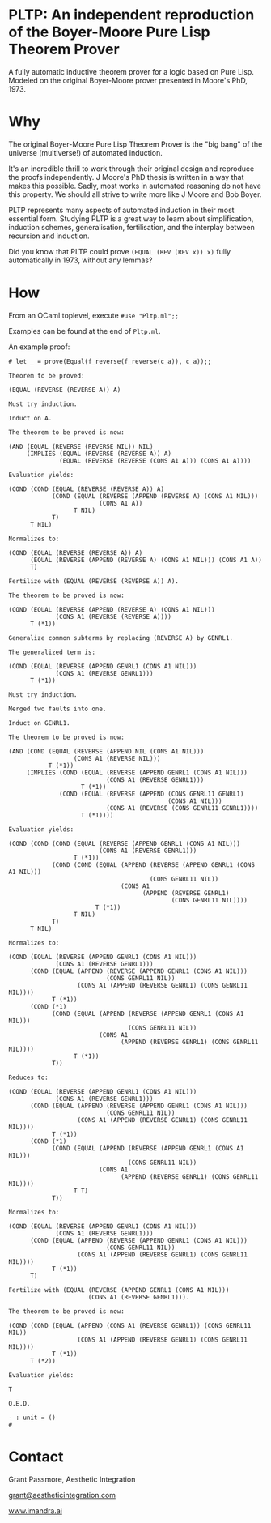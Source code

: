# PLTP: An independent reproduction of the Boyer-Moore Pure Lisp Theorem Prover

A fully automatic inductive theorem prover for a logic based on Pure Lisp.
Modeled on the original Boyer-Moore prover presented in Moore's PhD, 1973.

# Why

The original Boyer-Moore Pure Lisp Theorem Prover is the "big bang" of the universe (multiverse!) of automated induction.

It's an incredible thrill to work through their original design and reproduce the proofs independently. J Moore's PhD thesis is written in a way that makes this possible. Sadly, most works in automated reasoning do not have this property. We should all strive to write more like J Moore and Bob Boyer.

PLTP represents many aspects of automated induction in their most essential form.
Studying PLTP is a great way to learn about simplification, induction schemes, generalisation, fertilisation, and the interplay between recursion and induction.

Did you know that PLTP could prove `(EQUAL (REV (REV x)) x)` fully automatically in 1973, without any lemmas? 

# How

From an OCaml toplevel, execute `#use "Pltp.ml";;`

Examples can be found at the end of `Pltp.ml`.

An example proof:

```
# let _ = prove(Equal(f_reverse(f_reverse(c_a)), c_a));;

Theorem to be proved:

(EQUAL (REVERSE (REVERSE A)) A)

Must try induction.

Induct on A.

The theorem to be proved is now:

(AND (EQUAL (REVERSE (REVERSE NIL)) NIL)
     (IMPLIES (EQUAL (REVERSE (REVERSE A)) A)
              (EQUAL (REVERSE (REVERSE (CONS A1 A))) (CONS A1 A))))

Evaluation yields:

(COND (COND (EQUAL (REVERSE (REVERSE A)) A)
            (COND (EQUAL (REVERSE (APPEND (REVERSE A) (CONS A1 NIL)))
                         (CONS A1 A))
                  T NIL)
            T)
      T NIL)

Normalizes to:

(COND (EQUAL (REVERSE (REVERSE A)) A)
      (EQUAL (REVERSE (APPEND (REVERSE A) (CONS A1 NIL))) (CONS A1 A))
      T)

Fertilize with (EQUAL (REVERSE (REVERSE A)) A).

The theorem to be proved is now:

(COND (EQUAL (REVERSE (APPEND (REVERSE A) (CONS A1 NIL)))
             (CONS A1 (REVERSE (REVERSE A))))
      T (*1))

Generalize common subterms by replacing (REVERSE A) by GENRL1.

The generalized term is:

(COND (EQUAL (REVERSE (APPEND GENRL1 (CONS A1 NIL)))
             (CONS A1 (REVERSE GENRL1)))
      T (*1))

Must try induction.

Merged two faults into one.

Induct on GENRL1.

The theorem to be proved is now:

(AND (COND (EQUAL (REVERSE (APPEND NIL (CONS A1 NIL)))
                  (CONS A1 (REVERSE NIL)))
           T (*1))
     (IMPLIES (COND (EQUAL (REVERSE (APPEND GENRL1 (CONS A1 NIL)))
                           (CONS A1 (REVERSE GENRL1)))
                    T (*1))
              (COND (EQUAL (REVERSE (APPEND (CONS GENRL11 GENRL1)
                                            (CONS A1 NIL)))
                           (CONS A1 (REVERSE (CONS GENRL11 GENRL1))))
                    T (*1))))

Evaluation yields:

(COND (COND (COND (EQUAL (REVERSE (APPEND GENRL1 (CONS A1 NIL)))
                         (CONS A1 (REVERSE GENRL1)))
                  T (*1))
            (COND (COND (EQUAL (APPEND (REVERSE (APPEND GENRL1 (CONS A1 NIL)))
                                       (CONS GENRL11 NIL))
                               (CONS A1
                                     (APPEND (REVERSE GENRL1)
                                             (CONS GENRL11 NIL))))
                        T (*1))
                  T NIL)
            T)
      T NIL)

Normalizes to:

(COND (EQUAL (REVERSE (APPEND GENRL1 (CONS A1 NIL)))
             (CONS A1 (REVERSE GENRL1)))
      (COND (EQUAL (APPEND (REVERSE (APPEND GENRL1 (CONS A1 NIL)))
                           (CONS GENRL11 NIL))
                   (CONS A1 (APPEND (REVERSE GENRL1) (CONS GENRL11 NIL))))
            T (*1))
      (COND (*1)
            (COND (EQUAL (APPEND (REVERSE (APPEND GENRL1 (CONS A1 NIL)))
                                 (CONS GENRL11 NIL))
                         (CONS A1
                               (APPEND (REVERSE GENRL1) (CONS GENRL11 NIL))))
                  T (*1))
            T))

Reduces to:

(COND (EQUAL (REVERSE (APPEND GENRL1 (CONS A1 NIL)))
             (CONS A1 (REVERSE GENRL1)))
      (COND (EQUAL (APPEND (REVERSE (APPEND GENRL1 (CONS A1 NIL)))
                           (CONS GENRL11 NIL))
                   (CONS A1 (APPEND (REVERSE GENRL1) (CONS GENRL11 NIL))))
            T (*1))
      (COND (*1)
            (COND (EQUAL (APPEND (REVERSE (APPEND GENRL1 (CONS A1 NIL)))
                                 (CONS GENRL11 NIL))
                         (CONS A1
                               (APPEND (REVERSE GENRL1) (CONS GENRL11 NIL))))
                  T T)
            T))

Normalizes to:

(COND (EQUAL (REVERSE (APPEND GENRL1 (CONS A1 NIL)))
             (CONS A1 (REVERSE GENRL1)))
      (COND (EQUAL (APPEND (REVERSE (APPEND GENRL1 (CONS A1 NIL)))
                           (CONS GENRL11 NIL))
                   (CONS A1 (APPEND (REVERSE GENRL1) (CONS GENRL11 NIL))))
            T (*1))
      T)

Fertilize with (EQUAL (REVERSE (APPEND GENRL1 (CONS A1 NIL)))
                      (CONS A1 (REVERSE GENRL1))).

The theorem to be proved is now:

(COND (COND (EQUAL (APPEND (CONS A1 (REVERSE GENRL1)) (CONS GENRL11 NIL))
                   (CONS A1 (APPEND (REVERSE GENRL1) (CONS GENRL11 NIL))))
            T (*1))
      T (*2))

Evaluation yields:

T

Q.E.D.

- : unit = ()
#
```

# Contact

Grant Passmore, Aesthetic Integration

grant@aestheticintegration.com

www.imandra.ai
